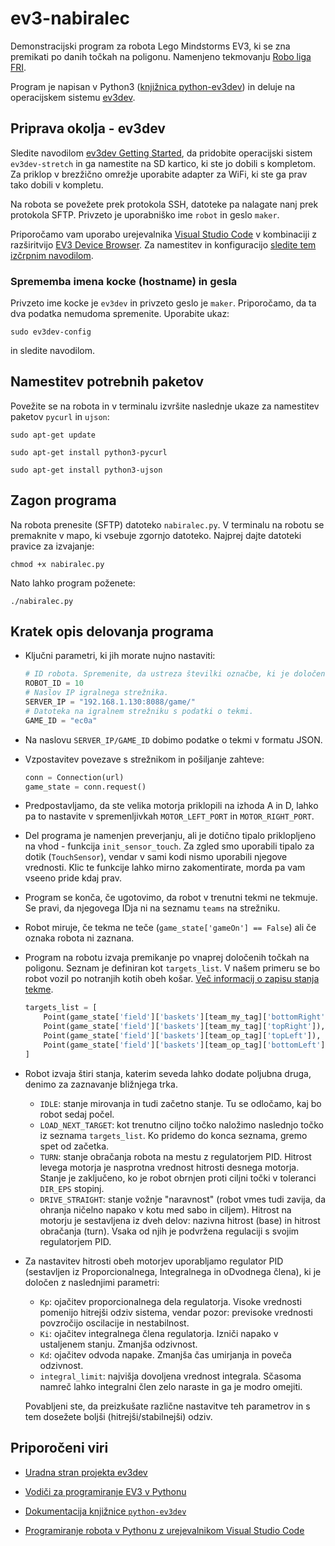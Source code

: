 # ev3-nabiralec

Demonstracijski program za robota Lego Mindstorms EV3, ki se zna premikati po danih točkah na poligonu. Namenjeno tekmovanju [Robo liga FRI](https://www.fri.uni-lj.si/sl/robo-liga-fri).

Program je napisan v Python3 ([knjižnica python-ev3dev](https://ev3dev-lang.readthedocs.io/projects/python-ev3dev/en/ev3dev-jessie/)) in deluje na operacijskem sistemu [ev3dev](https://www.ev3dev.org/).

## Priprava okolja - ev3dev

Sledite navodilom [ev3dev Getting Started](https://www.ev3dev.org/docs/getting-started/), da pridobite operacijski sistem `ev3dev-stretch` in ga namestite na SD kartico, ki ste jo dobili s kompletom. Za priklop v brezžično omrežje uporabite adapter za WiFi, ki ste ga prav tako dobili v kompletu.

Na robota se povežete prek protokola SSH, datoteke pa nalagate nanj prek protokola SFTP. Privzeto je uporabniško ime `robot` in geslo `maker`.

Priporočamo vam uporabo urejevalnika [Visual Studio Code](https://code.visualstudio.com/) v kombinaciji z razširitvijo [EV3 Device Browser](https://github.com/ev3dev/vscode-ev3dev-browser). Za namestitev in konfiguracijo [sledite tem izčrpnim navodilom](https://sites.google.com/site/ev3devpython/setting-up-vs-code).

### Sprememba imena kocke (hostname) in gesla

Privzeto ime kocke je `ev3dev` in privzeto geslo je `maker`. Priporočamo, da ta dva podatka nemudoma spremenite. Uporabite ukaz:

`sudo ev3dev-config`

in sledite navodilom.


## Namestitev potrebnih paketov

Povežite se na robota in v terminalu izvršite naslednje ukaze za namestitev paketov `pycurl` in `ujson`:

`sudo apt-get update`

`sudo apt-get install python3-pycurl`

`sudo apt-get install python3-ujson`

## Zagon programa

Na robota prenesite (SFTP) datoteko `nabiralec.py`.
V terminalu na robotu se premaknite v mapo, ki vsebuje zgornjo datoteko. Najprej dajte datoteki pravice za izvajanje:

`chmod +x nabiralec.py`

Nato lahko program poženete:

`./nabiralec.py`

## Kratek opis delovanja programa

- Ključni parametri, ki jih morate nujno nastaviti:

    ```Python
    # ID robota. Spremenite, da ustreza številki označbe, ki je določena vaši ekipi.
    ROBOT_ID = 10
    # Naslov IP igralnega strežnika.
    SERVER_IP = "192.168.1.130:8088/game/"
    # Datoteka na igralnem strežniku s podatki o tekmi.
    GAME_ID = "ec0a"
    ```

- Na naslovu `SERVER_IP/GAME_ID` dobimo podatke o tekmi v formatu JSON.

- Vzpostavitev povezave s strežnikom in pošiljanje zahteve:

    ```Python
    conn = Connection(url)
    game_state = conn.request()
    ```

- Predpostavljamo, da ste velika motorja priklopili na izhoda A in D, lahko pa to nastavite v spremenljivkah `MOTOR_LEFT_PORT` in `MOTOR_RIGHT_PORT`.

- Del programa je namenjen preverjanju, ali je dotično tipalo priklopljeno na vhod - funkcija `init_sensor_touch`. Za zgled smo uporabili tipalo za dotik (`TouchSensor`), vendar v sami kodi nismo uporabili njegove vrednosti. Klic te funkcije lahko mirno zakomentirate, morda pa vam vseeno pride kdaj prav.

- Program se konča, če ugotovimo, da robot v trenutni tekmi ne tekmuje. Se pravi, da njegovega IDja ni na seznamu `teams` na strežniku.

- Robot miruje, če tekma ne teče (`game_state['gameOn'] == False`) ali če oznaka robota ni zaznana.

- Program na robotu izvaja premikanje po vnaprej določenih točkah na poligonu. Seznam je definiran kot `targets_list`. V našem primeru se bo robot vozil po notranjih kotih obeh košar. [Več informacij o zapisu stanja tekme](https://github.com/RoboLiga/roboliga-meta/blob/master/Tehnicna-dokumentacija/Opis-game-json.md).

    ```Python
    targets_list = [
        Point(game_state['field']['baskets'][team_my_tag]['bottomRight']),
        Point(game_state['field']['baskets'][team_my_tag]['topRight']),
        Point(game_state['field']['baskets'][team_op_tag]['topLeft']),
        Point(game_state['field']['baskets'][team_op_tag]['bottomLeft']),
    ]
    ```
- Robot izvaja štiri stanja, katerim seveda lahko dodate poljubna druga, denimo za zaznavanje bližnjega trka.
  - `IDLE`: stanje mirovanja in tudi začetno stanje. Tu se odločamo, kaj bo robot sedaj počel.
  - `LOAD_NEXT_TARGET`: kot trenutno ciljno točko naložimo naslednjo točko iz seznama `targets_list`. Ko pridemo do konca seznama, gremo spet od začetka.
  - `TURN`: stanje obračanja robota na mestu z regulatorjem PID. Hitrost levega motorja je nasprotna vrednost hitrosti desnega motorja. Stanje je zaključeno, ko je robot obrnjen proti ciljni točki v toleranci `DIR_EPS` stopinj.
  - `DRIVE_STRAIGHT`: stanje vožnje "naravnost" (robot vmes tudi zavija, da ohranja ničelno napako v kotu med sabo in ciljem). Hitrost na motorju je sestavljena iz dveh delov: nazivna hitrost (base) in hitrost obračanja (turn). Vsaka od njih je podvržena regulaciji s svojim regulatorjem PID.



- Za nastavitev hitrosti obeh motorjev uporabljamo regulator PID (sestavljen iz Proporcionalnega, Integralnega in oDvodnega člena), ki je določen z naslednjimi parametri:
  - `Kp`: ojačitev proporcionalnega dela regulatorja. Visoke vrednosti pomenijo hitrejši odziv sistema, vendar pozor: previsoke vrednosti povzročijo oscilacije in nestabilnost.
  - `Ki`: ojačitev integralnega člena regulatorja. Izniči napako v ustaljenem stanju. Zmanjša odzivnost.
  - `Kd`: ojačitev odvoda napake. Zmanjša čas umirjanja in poveča odzivnost.
  - `integral_limit`: najvišja dovoljena vrednost integrala. Sčasoma namreč lahko integralni člen zelo naraste in ga je modro omejiti.
  
  Povabljeni ste, da preizkušate različne nastavitve teh parametrov in s tem dosežete boljši (hitrejši/stabilnejši) odziv.

## Priporočeni viri

- [Uradna stran projekta ev3dev](https://www.ev3dev.org/)

- [Vodiči za programiranje EV3 v Pythonu](https://sites.google.com/site/ev3devpython/)

- [Dokumentacija knjižnice `python-ev3dev`](https://ev3dev-lang.readthedocs.io/projects/python-ev3dev/en/ev3dev-jessie/)

- [Programiranje robota v Pythonu z urejevalnikom Visual Studio Code](https://github.com/ev3dev/vscode-hello-python)
